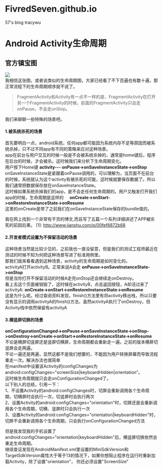 # FivredSeven.github.io
57's blog
tracywu


# Android Activity生命周期
## 官方镇宝图
![](http://android.xsoftlab.net/images/activity_lifecycle.png)   
我相信这张图，或者说类似的生命周期图，大家已经看了不下百遍也有数十遍，那正常流程下的生命周期顺序就不说了。   
>FragmentActivity和Activity有一点不一样的是，FragmentActivity在打开另一个FragmentActivity的时候，前面的FragmentActivity只会走onPause，不会走onStop。



我们来聊聊一些特殊的场景吧。
#### 1.被系统杀死的场景
首先要明白一点，android系统，任何app都可能因为系统内存不足等原因而被系统杀掉，只不过不同app有不同的策略来应对这种场景。     
app在前台与用户交互的时候一般是不会被系统杀掉的，通常是home键后，程序在后台的时候，才会被杀。这时候我们来分析下生命周期变化。   
用户按下Home键 __activity--- onPause->onSaveInstanceState->onStop__        
onSaveInstanceState是紧跟着onPause调用的，可以理解为，当页面不在前台的时候，系统就认为这个activity有被杀死的可能，这时候就要保存数据了。所以我们通常把数据保存放在onSaveInstanceState。      
这时候如果系统杀掉我们的app，是不会走任何生命周期的。用户又触发打开我们app的时候，生命周期是这样的     
__onCreate->onStart->onRestoreInstanceState->onResume__                
这里的onCreate是带了之前我们在onSaveInstanceState保存的bundle值的。

我在网上找到一个非常有干货的博文,而且写了五篇一个系列详细讲述了APP被杀死的前因后果。 [1]: http://www.jianshu.com/p/00fef8872b68


#### 2.开发者模式设置为不保留活动的场景
这种场景当然是比较少见的，之前我也一直没留意，但是我们的测试工程师最近在测试的时候不知为何把这种场景写进了标准用例里。          
那我们就来看看遇到这种场景，activity的生命周期是如何变化的。          
activityA打开activityB。正常来说A会走 __onPause->onSaveInstanceState->onStop__        
但是当你打开不保留活动的时候A走完onStop还会继续走onDestroy。         
看上去这个页面被销毁了，这时候在activityB，点击返回按钮，A却活过来了          
activityA: __onCreate->onStart->onRestoreInstanceState->onResume__          
这是为什么呢。经过查阅资料发现，finish()方法里有将activity移出栈，所以只要没有显示的调用activityA的finish()方法，虽然activityA执行了onDestroy，但Activity栈中依然保留有activityA         



#### 3.横竖屏切换的场景
__onConfigurationChanged->onPause->onSaveInstanceState->onStop->onDestroy->onCreate->onStart->onRestoreInstanceState->onResume__            
不论是横屏切竖屏还是竖屏切横屏，生命周期都会重新走一遍。之前的版本横屏切竖屏会走两遍。            
不论一遍还是两遍，显然这都不是我们想要的，不能因为用户转换屏幕而导致流程重走一次。解决办法也很简单             
在manifest中设置该Activity的configChanges为android:configChanges="screenSize|keyboardHidden|orientation"。           
这时候生命周期就只会走onConfigurationChanged了。           
以下别人的总结，引用一下：        
1、不设置Activity的android:configChanges时，切屏会重新调用各个生命周期，切横屏时会执行一次，切竖屏时会执行两次         
2、设置Activity的android:configChanges="orientation"时，切屏还是会重新调用各个生命周期，切横、竖屏时只会执行一次         
3、设置Activity的android:configChanges="orientation|keyboardHidden"时，切屏不会重新调用各个生命周期，只会执行onConfigurationChanged方法

但是我发现我的手机设置了android:configChanges="orientation|keyboardHidden"后，横竖屏切换依然会重走生命周期。               
继续查证发现在AndroidManifest.xml里设置的MiniSdkVersion和TargetSdkVersion属性大于等于13的情况下，如果你想阻止程序在运行时重新加载Activity，除了设置"orientation"， 你还必须设置"ScreenSize"

